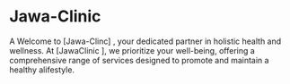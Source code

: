 # Jawa-Clinic
A Welcome to [Jawa-Clinc] , your dedicated partner in holistic health and wellness. At [JawaClinic ], we prioritize your well-being, offering a comprehensive range of services designed to promote and maintain a healthy alifestyle.

